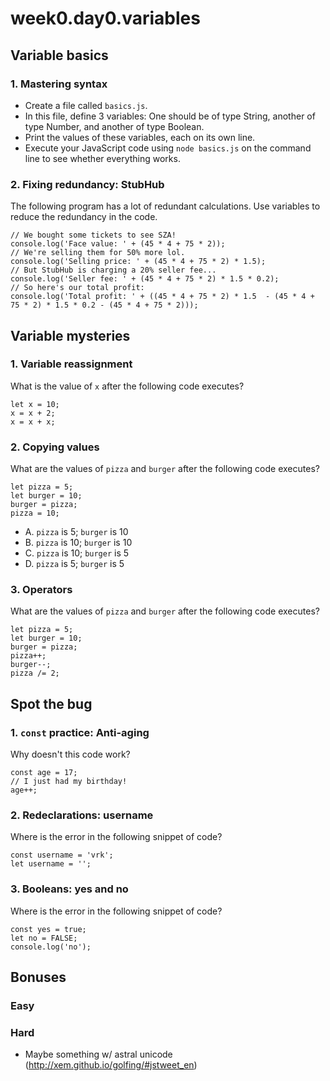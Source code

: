 # week0.day0.variables

## Variable basics

### 1. Mastering syntax
- Create a file called `basics.js`. 
- In this file, define 3 variables: One should be of type String, another of type Number, and another of type Boolean.
- Print the values of these variables, each on its own line.
- Execute your JavaScript code using `node basics.js` on the command line to see whether everything works.

### 2. Fixing redundancy: StubHub

The following program has a lot of redundant calculations. Use variables to reduce the redundancy in the code.

```
// We bought some tickets to see SZA!
console.log('Face value: ' + (45 * 4 + 75 * 2));
// We're selling them for 50% more lol.
console.log('Selling price: ' + (45 * 4 + 75 * 2) * 1.5);
// But StubHub is charging a 20% seller fee...
console.log('Seller fee: ' + (45 * 4 + 75 * 2) * 1.5 * 0.2);
// So here's our total profit:
console.log('Total profit: ' + ((45 * 4 + 75 * 2) * 1.5  - (45 * 4 + 75 * 2) * 1.5 * 0.2 - (45 * 4 + 75 * 2)));
```

## Variable mysteries

### 1. Variable reassignment

What is the value of `x` after the following code executes?

```
let x = 10;
x = x + 2;
x = x + x;
```

### 2. Copying values

What are the values of `pizza` and `burger` after the following code executes?

```
let pizza = 5;
let burger = 10;
burger = pizza;
pizza = 10;
```

- A. `pizza` is 5; `burger` is 10
- B. `pizza` is 10; `burger` is 10
- C. `pizza` is 10; `burger` is 5
- D. `pizza` is 5; `burger` is 5

### 3. Operators

What are the values of `pizza` and `burger` after the following code executes?

```
let pizza = 5;
let burger = 10;
burger = pizza;
pizza++;
burger--;
pizza /= 2;
```

## Spot the bug

### 1. `const` practice: Anti-aging

Why doesn't this code work?

```
const age = 17;
// I just had my birthday!
age++;
```

### 2. Redeclarations: username

Where is the error in the following snippet of code?

```
const username = 'vrk';
let username = '';
```

### 3. Booleans: yes and no

Where is the error in the following snippet of code?

```
const yes = true;
let no = FALSE;
console.log('no');
```

## Bonuses

### Easy

### Hard
- Maybe something w/ astral unicode (http://xem.github.io/golfing/#jstweet_en)


```

